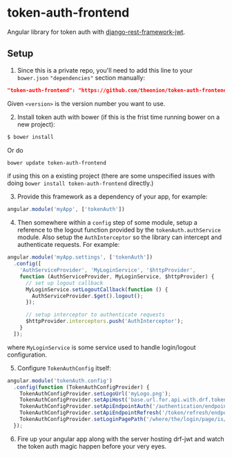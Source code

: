 # token-auth-frontend
Angular library for token auth with [django-rest-framework-jwt](https://github.com/GetBlimp/django-rest-framework-jwt).

## Setup
1. Since this is a private repo, you'll need to add this line to your ```bower.json``` ```"dependencies"``` section manually:
  ```json
  "token-auth-frontend": "https://github.com/theonion/token-auth-frontend.git#<version>"
  ```
  Given ```<version>``` is the version number you want to use.

2. Install token auth with bower (if this is the frist time running bower on a new project):
  ```bash
  $ bower install
  ```
  Or do
  ```bash
  bower update token-auth-frontend
  ```
  if using this on a existing project (there are some unspecified issues with doing ```bower install token-auth-frontend``` directly.)

3. Provide this framework as a dependency of your app, for example:
  ```javascript
  angular.module('myApp', ['tokenAuth'])
  ```

4. Then somewhere within a ```config``` step of some module, setup a reference to the logout function provided by the ```tokenAuth.authService``` module. Also setup the ```AuthInterceptor``` so the library can intercept and authenticate requests. For example:
  ```javascript
  angular.module('myApp.settings', ['tokenAuth'])
    .config([
      'AuthServiceProvider', 'MyLoginService', '$httpProvider',
      function (AuthServiceProvider, MyLoginService, $httpProvider) {
        // set up logout callback
        MyLoginService.setLogoutCallback(function () {
          AuthServiceProvider.$get().logout();
        });
  
        // setup interceptor to authenticate requests
        $httpProvider.interceptors.push('AuthInterceptor');
      }
    ]);
  ```
  where ```MyLoginService``` is some service used to handle login/logout configuration.

5. Configure ```TokenAuthConfig``` itself:
  ```javascript
  angular.module('tokenAuth.config')
    .config(function (TokenAuthConfigProvider) {
      TokenAuthConfigProvider.setLogoUrl('myLogo.png');
      TokenAuthConfigProvider.setApiHost('base.url.for.api.with.drf.token.auth.com');
      TokenAuthConfigProvider.setApiEndpointAuth('/authentication/endpoint/provided/by/api');
      TokenAuthConfigProvider.setApiEndpointRefresh('/token/refresh/endpoint/provied/by/api');
      TokenAuthConfigProvider.setLoginPagePath('/where/the/login/page/is/hosted');
    });
  ```

6. Fire up your angular app along with the server hosting drf-jwt and watch the token auth magic happen before your very eyes.
